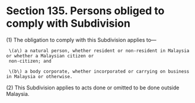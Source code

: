 # Section 135. Persons obliged to comply with Subdivision

\(1\) The obligation to comply with this Subdivision applies to—

     \(a\) a natural person, whether resident or non-resident in Malaysia or whether a Malaysian citizen or  
     non-citizen; and

     \(b\) a body corporate, whether incorporated or carrying on business in Malaysia or otherwise.

\(2\) This Subdivision applies to acts done or omitted to be done outside Malaysia.

